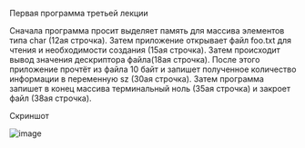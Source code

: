 Первая программа третьей лекции

Сначала программа просит выделяет память для массива элементов типа char (12ая строчка).
Затем приложение открывает файл foo.txt для чтения и необходимости создания (15ая строчка).
Затем происходит вывод значения дескриптора файла(18ая строчка). 
После этого приложение прочтёт из файла 10 байт и запишет полученное количество информации в переменную sz (30ая строчка). 
Затем программа запишет в конец массива терминальный ноль (35ая строчка) и закроет файл (38ая строчка).

Скриншот

![image](https://user-images.githubusercontent.com/91291381/169332391-0b62c0b8-1f07-48e7-b8cd-bd0347f7058d.png)
